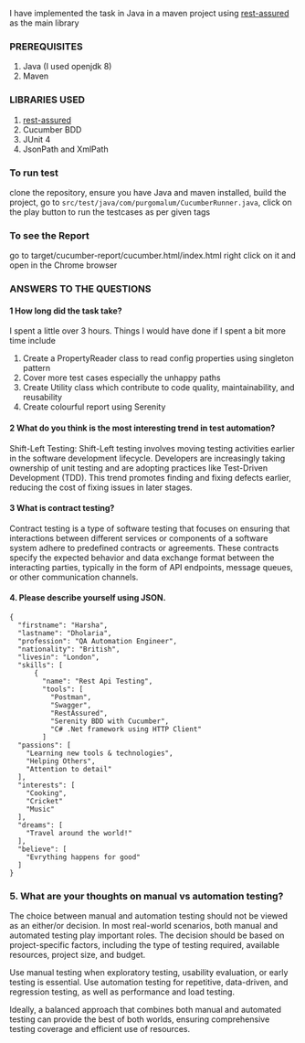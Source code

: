 I have implemented the task in Java in a maven project using [rest-assured](https://rest-assured.io/) as the main library

### PREREQUISITES

1. Java (I used openjdk 8)
2. Maven

### LIBRARIES USED

1. [rest-assured](https://rest-assured.io/)
2. Cucumber BDD 
3. JUnit 4
4. JsonPath and XmlPath


### To run test
clone the repository, ensure you have Java and maven installed, build the project,
go to `src/test/java/com/purgomalum/CucumberRunner.java`, 
click on the play button to run the testcases as per given tags

### To see the Report
go to target/cucumber-report/cucumber.html/index.html
right click on it and open in the Chrome browser

### ANSWERS TO THE QUESTIONS

#### 1 How long did the task take?
I spent a little over 3 hours.
Things I would have done if I spent a bit more time include

1. Create a PropertyReader class to read config properties using singleton pattern
2. Cover more test cases especially the unhappy paths
3. Create Utility class which contribute to code quality, maintainability, and reusability 
4. Create colourful report using Serenity

#### 2 What do you think is the most interesting trend in test automation?
Shift-Left Testing: Shift-Left testing involves moving testing activities earlier in the software development lifecycle. 
Developers are increasingly taking ownership of unit testing and are adopting practices like Test-Driven Development (TDD). 
This trend promotes finding and fixing defects earlier, reducing the cost of fixing issues in later stages.

#### 3 What is contract testing?
Contract testing is a type of software testing that focuses on ensuring that interactions between different services or 
components of a software system adhere to predefined contracts or agreements. These contracts specify the expected 
behavior and data exchange format between the interacting parties, typically in the form of API endpoints, message queues,
or other communication channels.

#### 4. Please describe yourself using JSON.
```
{
  "firstname": "Harsha",
  "lastname": "Dholaria",
  "profession": "QA Automation Engineer",
  "nationality": "British",
  "livesin": "London",
  "skills": [
      {
        "name": "Rest Api Testing",
        "tools": [
          "Postman",
          "Swagger",
          "RestAssured",
          "Serenity BDD with Cucumber",
          "C# .Net framework using HTTP Client"
        ]
  "passions": [
    "Learning new tools & technologies",
    "Helping Others",
    "Attention to detail"
  ],
  "interests": [
    "Cooking",
    "Cricket"
    "Music"
  ],
  "dreams": [
    "Travel around the world!"
  ],
  "believe": [
    "Evrything happens for good"
  ]
}
```

### 5. What are your thoughts on manual vs automation testing?

The choice between manual and automation testing should not be viewed as an either/or decision. 
In most real-world scenarios, both manual and automated testing play important roles. 
The decision should be based on project-specific factors, including the type of testing required, available resources,
project size, and budget.

Use manual testing when exploratory testing, usability evaluation, or early testing is essential.
Use automation testing for repetitive, data-driven, and regression testing, as well as performance and load testing.

Ideally, a balanced approach that combines both manual and automated testing can provide the best of both worlds, 
ensuring comprehensive testing coverage and efficient use of resources.